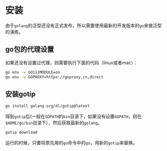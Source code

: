 # 安装

由于`golang`的泛型还没有正式发布，所以需要使用最新的开发版本的`go`来做泛型的演练。

## go包的代理设置

如果还没有设置过代理，则需要执行下面的代码（linux或者mac）：

```bash
go env -w GO111MODULE=on
go env -w GOPROXY=https://goproxy.cn,direct
```



## 安装gotip

```bash
go install golang.org/dl/gotip@latest
```

得到`gotip`后(一般在`GOPATH`的`bin`目录下，如果没有设置`GOPATH`，则在`$HOME/go/bin`目录下），然后获取最新的`golang`。

```bash
gotip download
```

运行的时候，只要将原先用的`go`命令中的`go`，用新的`gotip`来替换。


